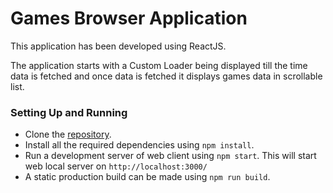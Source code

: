 # Games Browser Application

This application has been developed using ReactJS. 

The application starts with a Custom Loader being displayed till the time data is fetched and once data is fetched it displays games data in scrollable list.

### Setting Up and Running

- Clone the [repository](https://github.com/shantanutomar/games-browser.git).
- Install all the required dependencies using `npm install`.
- Run a development server of web client using `npm start`. This will start web local server on `http://localhost:3000/`
- A static production build can be made using `npm run build`.
